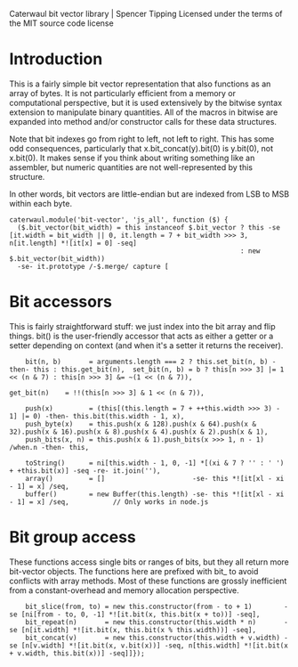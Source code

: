 Caterwaul bit vector library | Spencer Tipping
Licensed under the terms of the MIT source code license

# Introduction

This is a fairly simple bit vector representation that also functions as an array of bytes. It is not particularly efficient from a memory or computational perspective, but it is used
extensively by the bitwise syntax extension to manipulate binary quantities. All of the macros in bitwise are expanded into method and/or constructor calls for these data structures.

Note that bit indexes go from right to left, not left to right. This has some odd consequences, particularly that x.bit_concat(y).bit(0) is y.bit(0), not x.bit(0). It makes sense if you think
about writing something like an assembler, but numeric quantities are not well-represented by this structure.

In other words, bit vectors are little-endian but are indexed from LSB to MSB within each byte.

    caterwaul.module('bit-vector', 'js_all', function ($) {
      ($.bit_vector(bit_width) = this instanceof $.bit_vector ? this -se [it.width = bit_width || 0, it.length = 7 + bit_width >>> 3, n[it.length] *![it[x] = 0] -seq]
                                                              : new $.bit_vector(bit_width))
      -se- it.prototype /-$.merge/ capture [

# Bit accessors

This is fairly straightforward stuff: we just index into the bit array and flip things. bit() is the user-friendly accessor that acts as either a getter or a setter depending on context (and
when it's a setter it returns the receiver).

        bit(n, b)       = arguments.length === 2 ? this.set_bit(n, b) -then- this : this.get_bit(n),  set_bit(n, b) = b ? this[n >>> 3] |= 1 << (n & 7) : this[n >>> 3] &= ~(1 << (n & 7)),
                                                                                                      get_bit(n)    = !!(this[n >>> 3] & 1 << (n & 7)),

        push(x)         = (this[(this.length = 7 + ++this.width >>> 3) - 1] |= 0) -then- this.bit(this.width - 1, x),
        push_byte(x)    = this.push(x & 128).push(x & 64).push(x & 32).push(x & 16).push(x & 8).push(x & 4).push(x & 2).push(x & 1),
        push_bits(x, n) = this.push(x & 1).push_bits(x >>> 1, n - 1) /when.n -then- this,

        toString()      = ni[this.width - 1, 0, -1] *[(xi & 7 ? '' : ' ') + +this.bit(x)] -seq -re- it.join(''),
        array()         = []                      -se- this *![it[xl - xi - 1] = x] /seq,
        buffer()        = new Buffer(this.length) -se- this *![it[xl - xi - 1] = x] /seq,           // Only works in node.js

# Bit group access

These functions access single bits or ranges of bits, but they all return more bit-vector objects. The functions here are prefixed with bit_ to avoid conflicts with array methods. Most of
these functions are grossly inefficient from a constant-overhead and memory allocation perspective.

        bit_slice(from, to) = new this.constructor(from - to + 1)        -se [ni[from - to, 0, -1] *![it.bit(x, this.bit(x + to))] -seq],
        bit_repeat(n)       = new this.constructor(this.width * n)       -se [n[it.width] *![it.bit(x, this.bit(x % this.width))] -seq],
        bit_concat(v)       = new this.constructor(this.width + v.width) -se [n[v.width] *![it.bit(x, v.bit(x))] -seq, n[this.width] *![it.bit(x + v.width, this.bit(x))] -seq]]});